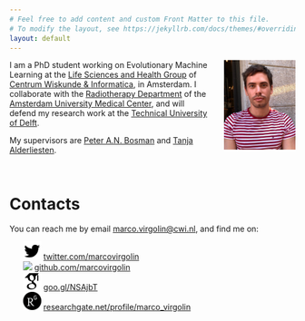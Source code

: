 ```yaml
---
# Feel free to add content and custom Front Matter to this file.
# To modify the layout, see https://jekyllrb.com/docs/themes/#overriding-theme-defaults
layout: default
---
```


<div id='pic-cointainer'  style='float:right; width:25%; margin-left:4%'>
  <img src='pics/profpic.jpg' alg='profile-pic'>
</div>

I am a PhD student working on Evolutionary Machine Learning at the 
[Life Sciences and Health Group](https://www.cwi.nl/research/groups/life-sciences-and-health) of [Centrum Wiskunde & Informatica](https://www.cwi.nl), in Amsterdam. I collaborate with the <a href="https://www.amc.nl/web/research-75/department/radiotherapy-1.htm" target="_blank">Radiotherapy Department</a> of the <a href="https://www.amc.nl/web/home.htm" target="_blank">Amsterdam University Medical Center</a>, and will defend my research work at the <a href="http://www.tudelft.nl" target="_blank">Technical University of Delft</a>.

My supervisors are <a href="https://homepages.cwi.nl/~bosman/" target="_blank">Peter A.N. Bosman</a> and <a href="https://www.amc.nl/web/research-75/department/dr.-t.-alderliesten-phd.htm" target="_blank">Tanja Alderliesten</a>.


<div style='clear:both;height:0px;padding-top:1rem'>
</div>

# Contacts
<div>
	You can reach me by email <a href='mailto:marco.virgolin@cwi.nl'>marco.virgolin@cwi.nl</a>, and find me on:
  <ul style='list-style-type: none;'>
    <li><img src='pics/logos/twitter-logo.png' style='height:2rem;'> 
      <a href='http://twitter.com/marcovirgolin' target='_blank'>twitter.com/marcovirgolin</a> 
    </li>
    <li><img src='pics/logos/github-logo.png'  style='height:2rem;'> 
      <a href='http://github.com/marcovirgolin' target='_blank'>github.com/marcovirgolin</a> 
    </li>
    <li><img src='pics/logos/google-scholar-logo.png'  style='height:2rem;'> 
      <a href='https://goo.gl/NSAjbT' target='_blank'>goo.gl/NSAjbT</a> 
    </li>
    <li><img src='pics/logos/researchgate-logo.png'  style='height:2rem;'> 
      <a href='https://www.researchgate.net/profile/Marco_Virgolin' target='_blank'>researchgate.net/profile/marco_virgolin</a> 
    </li>
  </ul>

</div>


